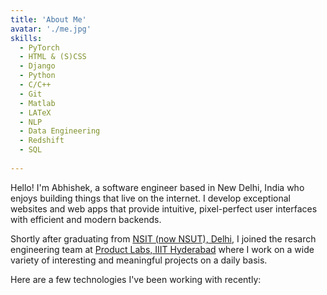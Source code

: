 ```yaml
---
title: 'About Me'
avatar: './me.jpg'
skills:
  - PyTorch
  - HTML & (S)CSS
  - Django
  - Python
  - C/C++
  - Git
  - Matlab
  - LATeX
  - NLP
  - Data Engineering
  - Redshift
  - SQL
  
---
```


Hello! I'm Abhishek, a software engineer based in New Delhi, India who enjoys building things that live on the internet. I develop exceptional websites and web apps that provide intuitive, pixel-perfect user interfaces with efficient and modern backends.

Shortly after graduating from [NSIT (now NSUT), Delhi](http://www.nsit.ac.in/), I joined the resarch engineering team at [Product Labs, IIIT Hyderabad](https://www.iiit.ac.in/) where I work on a wide variety of interesting and meaningful projects on a daily basis.

Here are a few technologies I've been working with recently:
